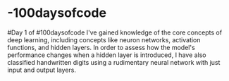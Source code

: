 # -100daysofcode
#Day 1 of #100daysofcode
I've gained knowledge of the core concepts of deep learning, including concepts like neuron networks, activation functions, and hidden layers.
In order to assess how the model's performance changes when a hidden layer is introduced,
I have also classified handwritten digits using a rudimentary neural network with just input and output layers.
